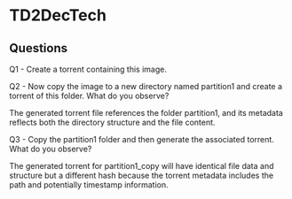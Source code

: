 # TD2DecTech

## Questions
Q1 - Create a torrent containing this image.

Q2 - Now copy the image to a new directory named partition1 and create a torrent of this folder. What do you observe?

The generated torrent file references the folder partition1, and its metadata reflects both the directory structure and the file content.


Q3 - Copy the partition1 folder and then generate the associated torrent. What do you observe?

The generated torrent for partition1_copy will have identical file data and structure but a different hash because the torrent metadata includes the path and potentially timestamp information.
